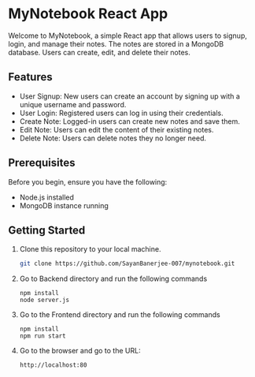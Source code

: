 # MyNotebook React App

Welcome to MyNotebook, a simple React app that allows users to signup, login, and manage their notes. The notes are stored in a MongoDB database. Users can create, edit, and delete their notes.

## Features

- User Signup: New users can create an account by signing up with a unique username and password.
- User Login: Registered users can log in using their credentials.
- Create Note: Logged-in users can create new notes and save them.
- Edit Note: Users can edit the content of their existing notes.
- Delete Note: Users can delete notes they no longer need.

## Prerequisites

Before you begin, ensure you have the following:

- Node.js installed
- MongoDB instance running

## Getting Started

1. Clone this repository to your local machine.

   ```sh
   git clone https://github.com/SayanBanerjee-007/mynotebook.git
   ```

2. Go to Backend directory and run the following commands

   ```
   npm install
   node server.js
   ```

3. Go to the Frontend directory and run the following commands

   ```
   npm install
   npm run start
   ```

4. Go to the browser and go to the URL:

   ```
   http://localhost:80
   ```
